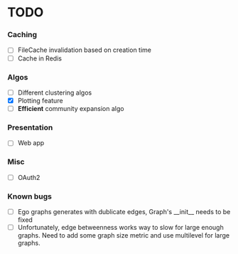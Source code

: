 # TODO

### Caching
- [ ] FileCache invalidation based on creation time
- [ ] Cache in Redis

### Algos
- [ ] Different clustering algos
- [x] Plotting feature
- [ ] **Efficient** community expansion algo

### Presentation
- [ ] Web app

### Misc
- [ ] OAuth2

### Known bugs
- [ ] Ego graphs generates with dublicate edges, Graph's \_\_init\_\_ needs to be fixed
- [ ] Unfortunately, edge betweenness works way to slow for large enough graphs. Need to add some graph size metric and use multilevel for large graphs.
